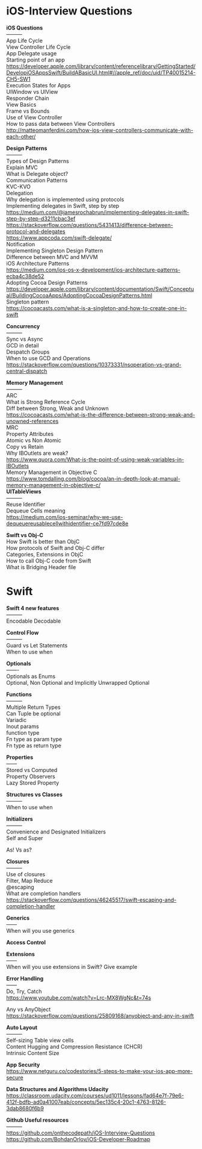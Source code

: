 # iOS-Interview Questions

<b>iOS Questions</b> <br />
——— <br />
App Life Cycle <br />
View Controller Life Cycle <br />
App Delegate usage <br />
Starting point of an app <br />
https://developer.apple.com/library/content/referencelibrary/GettingStarted/DevelopiOSAppsSwift/BuildABasicUI.html#//apple_ref/doc/uid/TP40015214-CH5-SW1 <br />
Execution States for Apps <br />
UIWindow vs UIView <br />
Responder Chain <br />
View Basics <br />
Frame vs Bounds <br />
Use of View Controller <br />
How to pass data between View Controllers <br />
http://matteomanferdini.com/how-ios-view-controllers-communicate-with-each-other/

<b>Design Patterns</b> <br />
——— <br />
Types of Design Patterns <br />
Explain MVC <br />
What is Delegate object? <br />
Communication Patterns <br />
KVC-KVO <br />
Delegation <br />
Why delegation is implemented using protocols <br />
Implementing delegates in Swift, step by step <br />
https://medium.com/@jamesrochabrun/implementing-delegates-in-swift-step-by-step-d3211cbac3ef <br />
https://stackoverflow.com/questions/5431413/difference-between-protocol-and-delegates <br />
https://www.appcoda.com/swift-delegate/ <br />
Notification <br />
Implementing Singleton Design Pattern<br />
Difference between MVC and MVVM<br />
iOS Architecture Patterns <br />
https://medium.com/ios-os-x-development/ios-architecture-patterns-ecba4c38de52<br />
Adopting Cocoa Design Patterns <br />
https://developer.apple.com/library/content/documentation/Swift/Conceptual/BuildingCocoaApps/AdoptingCocoaDesignPatterns.html<br />
Singleton pattern <br />
https://cocoacasts.com/what-is-a-singleton-and-how-to-create-one-in-swift <br />


<b>Concurrency</b> <br />
——— <br />
Sync vs Async <br />
GCD in detail <br />
Despatch Groups <br />
When to use GCD and Operations <br />
https://stackoverflow.com/questions/10373331/nsoperation-vs-grand-central-dispatch <br />

<b>Memory Management</b> <br />
——— <br />
ARC <br />
What is Strong Reference Cycle <br />
Diff between Strong, Weak and Unknown <br />
https://cocoacasts.com/what-is-the-difference-between-strong-weak-and-unowned-references<br />
MRC <br />
Property Attributes <br />
Atomic vs Non Atomic <br />
Copy vs Retain <br />
Why IBOutlets are weak?<br />
https://www.quora.com/What-is-the-point-of-using-weak-variables-in-IBOutlets<br />
Memory Management in Objective C <br />
https://www.tomdalling.com/blog/cocoa/an-in-depth-look-at-manual-memory-management-in-objective-c/<br />
<b>UITableViews</b> <br />
——— <br />
Reuse Identifier <br />
Dequeue Cells meaning <br /> https://medium.com/ios-seminar/why-we-use-dequeuereusablecellwithidentifier-ce7fd97cde8e

<b>Swift vs Obj-C</b> <br />
How Swift is better than ObjC<br />
How protocols of Swift and Obj-C differ<br />
Categories, Extensions in ObjC<br />
How to call Obj-C code from Swift<br />
What is Bridging Header file<br />

Swift
=======

<b>Swift 4 new features</b> <br />
——— <br />
Encodable Decodable <br />

<b>Control Flow</b> <br />
——— <br />
Guard vs Let Statements <br />
When to use when <br />

<b>Optionals </b> <br />
——- <br />
Optionals as Enums <br />
Optional, Non Optional and Implicitly Unwrapped Optional <br />

<b>Functions </b><br />
——— <br />
Multiple Return Types <br />
Can Tuple be optional <br />
Variadic <br />
Inout params <br />
function type <br />
Fn type as param type <br />
Fn type as return type <br />

<b>Properties</b> <br />
—— <br />
Stored vs Computed <br />
Property Observers <br />
Lazy Stored Property <br />

<b>Structures vs Classes </b> <br />
——— <br />
When to use when <br />

<b>Initializers </b><br />
——— <br />
Convenience and Designated Initializers <br />
Self and Super <br />

As! Vs as? <br />

<b>Closures </b><br />
——— <br />
Use of closures <br />
Filter, Map Reduce <br />
@escaping <br />
What are completion handlers <br />
https://stackoverflow.com/questions/46245517/swift-escaping-and-completion-handler

<b>Generics</b> <br />
—— <br />
When will you use generics <br />

<b>Access Control </b><br />

<b>Extensions</b> <br />
—— <br />
When will you use extensions in Swift? Give example <br />


<b>Error Handling</b> <br />
—— <br />
Do, Try, Catch  <br />
https://www.youtube.com/watch?v=Lrc-MX8WgNc&t=74s <br />

Any vs AnyObject <br />
https://stackoverflow.com/questions/25809168/anyobject-and-any-in-swift

<b>Auto Layout</b> <br />
——— <br />
Self-sizing Table view cells <br />
Content Hugging and Compression Resistance (CHCR) <br />
Intrinsic Content Size <br />

<b>App Security</b> <br />
https://www.netguru.co/codestories/5-steps-to-make-your-ios-app-more-secure

<b>Data Structures and Algorithms Udacity</b> <br />
https://classroom.udacity.com/courses/ud1011/lessons/fad64e7f-79e6-412f-bdfb-ad0a41007eab/concepts/5ec135c4-20c1-4763-8126-3dab8680f6b9

<b>Github Useful resources</b> <br />
———<br />
https://github.com/onthecodepath/iOS-Interview-Questions <br />
https://github.com/BohdanOrlov/iOS-Developer-Roadmap
